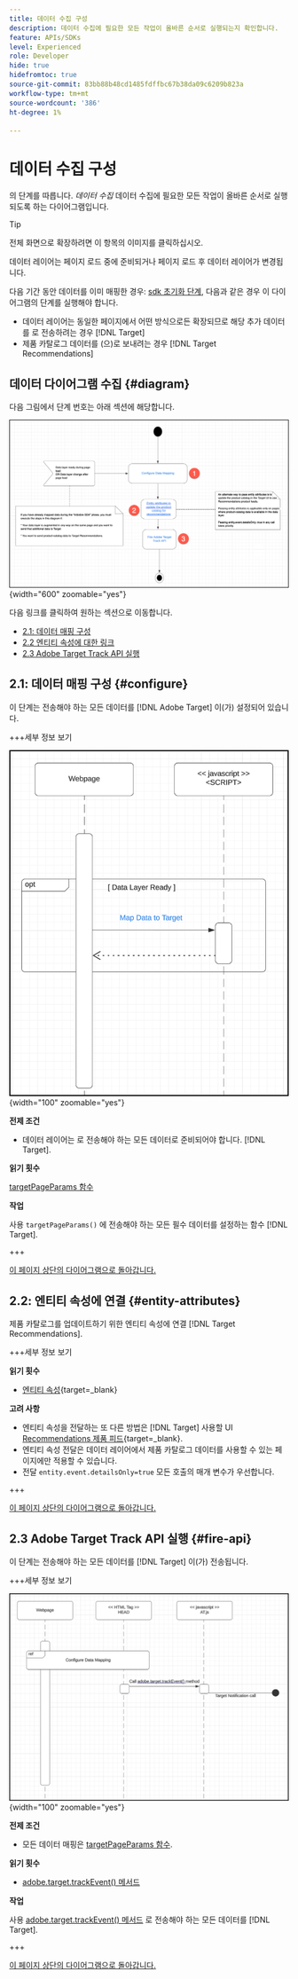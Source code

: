 ```yaml
---
title: 데이터 수집 구성
description: 데이터 수집에 필요한 모든 작업이 올바른 순서로 실행되는지 확인합니다.
feature: APIs/SDKs
level: Experienced
role: Developer
hide: true
hidefromtoc: true
source-git-commit: 83bb88b48cd1485fdffbc67b38da09c6209b823a
workflow-type: tm+mt
source-wordcount: '386'
ht-degree: 1%

---
```


# 데이터 수집 구성

의 단계를 따릅니다. *데이터 수집* 데이터 수집에 필요한 모든 작업이 올바른 순서로 실행되도록 하는 다이어그램입니다.

>[!TIP]
>
>전체 화면으로 확장하려면 이 항목의 이미지를 클릭하십시오.

데이터 레이어는 페이지 로드 중에 준비되거나 페이지 로드 후 데이터 레이어가 변경됩니다.

다음 기간 동안 데이터를 이미 매핑한 경우: [sdk 초기화 단계](/help/dev/patterns/initialize-sdk.md), 다음과 같은 경우 이 다이어그램의 단계를 실행해야 합니다.

* 데이터 레이어는 동일한 페이지에서 어떤 방식으로든 확장되므로 해당 추가 데이터를 로 전송하려는 경우 [!DNL Target]
* 제품 카탈로그 데이터를 (으)로 보내려는 경우 [!DNL Target Recommendations]

## 데이터 다이어그램 수집 {#diagram}

다음 그림에서 단계 번호는 아래 섹션에 해당합니다.

![데이터 수집 다이어그램](/help/dev/patterns/assets/data-collection-diagram.png){width="600" zoomable="yes"}

다음 링크를 클릭하여 원하는 섹션으로 이동합니다.

* [2.1: 데이터 매핑 구성](#configure)
* [2.2 엔티티 속성에 대한 링크](#entity-attributes)
* [2.3 Adobe Target Track API 실행](#fire-api)

## 2.1: 데이터 매핑 구성 {#configure}

이 단계는 전송해야 하는 모든 데이터를 [!DNL Adobe Target] 이(가) 설정되어 있습니다.

+++세부 정보 보기

![데이터 매핑 다이어그램 구성](/help/dev/patterns/assets/cofigure-data-mapping.png){width="100" zoomable="yes"}

**전제 조건**

* 데이터 레이어는 로 전송해야 하는 모든 데이터로 준비되어야 합니다. [!DNL Target].

**읽기 횟수**

[targetPageParams 함수](/help/dev/implement/client-side/atjs/atjs-functions/targetpageparams.md)

**작업**

사용 `targetPageParams()` 에 전송해야 하는 모든 필수 데이터를 설정하는 함수 [!DNL Target].

+++

[이 페이지 상단의 다이어그램으로 돌아갑니다.](#diagram)

## 2.2: 엔티티 속성에 연결 {#entity-attributes}

제품 카탈로그를 업데이트하기 위한 엔티티 속성에 연결 [!DNL Target Recommendations].

+++세부 정보 보기

**읽기 횟수**

* [엔티티 속성](https://experienceleague.adobe.com/docs/target/using/recommendations/entities/entity-attributes.html){target=_blank}

**고려 사항**

* 엔티티 속성을 전달하는 또 다른 방법은 [!DNL Target] 사용할 UI [Recommendations 제품 피드](https://experienceleague.adobe.com/docs/target/using/recommendations/entities/feeds.html){target=_blank}.
* 엔티티 속성 전달은 데이터 레이어에서 제품 카탈로그 데이터를 사용할 수 있는 페이지에만 적용할 수 있습니다.
* 전달 `entity.event.detailsOnly=true` 모든 호출의 매개 변수가 우선합니다.

+++

[이 페이지 상단의 다이어그램으로 돌아갑니다.](#diagram)

## 2.3 Adobe Target Track API 실행 {#fire-api}

이 단계는 전송해야 하는 모든 데이터를 [!DNL Target] 이(가) 전송됩니다.

+++세부 정보 보기

![Adobe Target 추적 API 다이어그램 실행](/help/dev/patterns/assets/fire-track-api.png){width="100" zoomable="yes"}

**전제 조건**

* 모든 데이터 매핑은 [targetPageParams 함수](/help/dev/implement/client-side/atjs/atjs-functions/targetpageparams.md).

**읽기 횟수**

* [adobe.target.trackEvent() 메서드](/help/dev/implement/client-side/atjs/atjs-functions/adobe-target-trackevent.md)

**작업**

사용 [adobe.target.trackEvent() 메서드](/help/dev/implement/client-side/atjs/atjs-functions/adobe-target-trackevent.md) 로 전송해야 하는 모든 데이터를 [!DNL Target].

+++

[이 페이지 상단의 다이어그램으로 돌아갑니다.](#diagram)

